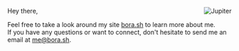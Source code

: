 <a href="https://bora.sh/jupiter/"><img align="right" src="https://user-images.githubusercontent.com/20258973/194757018-94c5f2b3-5e61-46e7-a4ef-69cfacdd9244.gif" alt="Jupiter"></a>

Hey there,

Feel free to take a look around my site [bora.sh](https://bora.sh) to learn more about me.  
If you have any questions or want to connect, don't hesitate to send me an email at [me@bora.sh](mailto:me@bora.sh).
